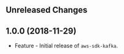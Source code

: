 Unreleased Changes
------------------

1.0.0 (2018-11-29)
------------------

* Feature - Initial release of `aws-sdk-kafka`.

